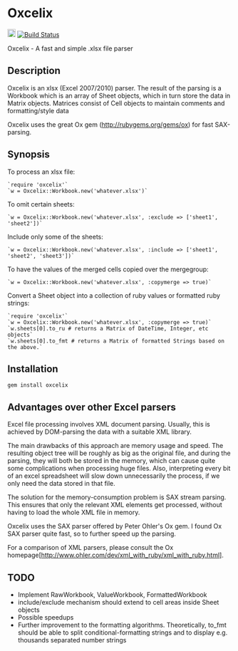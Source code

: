 Oxcelix
=======
<a href="http://badge.fury.io/rb/oxcelix"><img src="https://badge.fury.io/rb/oxcelix@2x.png" alt="Gem Version" height="18"></a>
[![Build Status](https://travis-ci.org/gbiczo/oxcelix.svg?branch=0.4.0)](https://travis-ci.org/gbiczo/oxcelix)

Oxcelix - A fast and simple .xlsx file parser

Description
-----------

Oxcelix is an xlsx (Excel 2007/2010) parser. The result of the parsing is a
Workbook which is an array of Sheet objects, which in turn store the data in
Matrix objects. Matrices consist of Cell objects to maintain comments and
formatting/style data

Oxcelix uses the great Ox gem (http://rubygems.org/gems/ox) for fast SAX-parsing.

Synopsis
--------

  To process an xlsx file:

    `require 'oxcelix'`
    `w = Oxcelix::Workbook.new('whatever.xlsx')`

  To omit certain sheets:

    `w = Oxcelix::Workbook.new('whatever.xlsx', :exclude => ['sheet1', 'sheet2'])`

  Include only some of the sheets:

    `w = Oxcelix::Workbook.new('whatever.xlsx', :include => ['sheet1', 'sheet2', 'sheet3'])`

  To have the values of the merged cells copied over the mergegroup:

    `w = Oxcelix::Workbook.new('whatever.xlsx', :copymerge => true)`
  
  Convert a Sheet object into a collection of ruby values or formatted ruby strings:
  
    `require 'oxcelix'`
    `w = Oxcelix::Workbook.new('whatever.xlsx', :copymerge => true)`
    `w.sheets[0].to_ru # returns a Matrix of DateTime, Integer, etc objects`
    `w.sheets[0].to_fmt # returns a Matrix of formatted Strings based on the above.`

Installation
------------

  `gem install oxcelix`


Advantages over other Excel parsers
-----------------------------------

Excel file processing involves XML document parsing. Usually, this is achieved by DOM-parsing the data with a suitable XML library.

The main drawbacks of this approach are memory usage and speed. The resulting object tree will be roughly as big as the original file, and during the parsing, they will both be stored in the memory, which can cause quite some complications when processing huge files. Also, interpreting every bit of an excel spreadsheet will slow down unnecessarily the process, if we only need the data stored in that file.

The solution for the memory-consumption problem is SAX stream parsing. This ensures that only the relevant XML elements get processed, 
without having to load the whole XML file in memory.

Oxcelix uses the SAX parser offered by Peter Ohler's Ox gem. I found Ox SAX parser quite fast, so to further speed up the parsing.

For a comparison of XML parsers, please consult the Ox homepage[http://www.ohler.com/dev/xml_with_ruby/xml_with_ruby.html].

TODO
----
  * Implement RawWorkbook, ValueWorkbook, FormattedWorkbook
  * include/exclude mechanism should extend to cell areas inside Sheet objects
  * Possible speedups
  * Further improvement to the formatting algorithms. Theoretically, to_fmt should be able to
    split conditional-formatting strings and to display e.g. thousands separated number strings
